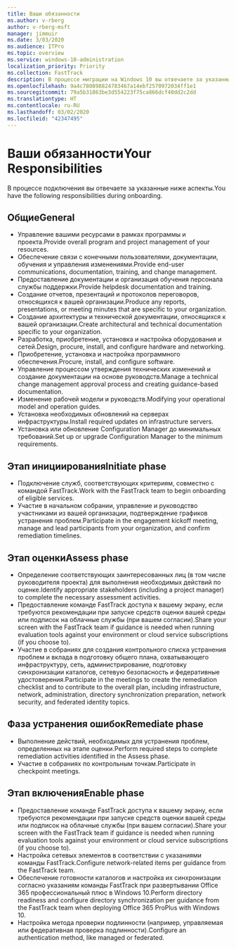 ```yaml
---
title: Ваши обязанности
ms.author: v-rberg
author: v-rberg-msft
manager: jimmuir
ms.date: 3/03/2020
ms.audience: ITPro
ms.topic: overview
ms.service: windows-10-administration
localization_priority: Priority
ms.collection: FastTrack
description: В процессе миграции на Windows 10 вы отвечаете за указанные ниже аспекты.
ms.openlocfilehash: 9a4c780898824783467a14ebf2570972034ff1e1
ms.sourcegitcommit: 79a5b31863be3d554223f75ca866dcf40dd2c2dd
ms.translationtype: HT
ms.contentlocale: ru-RU
ms.lasthandoff: 03/02/2020
ms.locfileid: "42347495"
---
```

# <a name="your-responsibilities"></a><span data-ttu-id="c78dd-103">Ваши обязанности</span><span class="sxs-lookup"><span data-stu-id="c78dd-103">Your Responsibilities</span></span>

<span data-ttu-id="c78dd-104">В процессе подключения вы отвечаете за указанные ниже аспекты.</span><span class="sxs-lookup"><span data-stu-id="c78dd-104">You have the following responsibilities during onboarding.</span></span>

## <a name="general"></a><span data-ttu-id="c78dd-105">Общие</span><span class="sxs-lookup"><span data-stu-id="c78dd-105">General</span></span>

- <span data-ttu-id="c78dd-106">Управление вашими ресурсами в рамках программы и проекта.</span><span class="sxs-lookup"><span data-stu-id="c78dd-106">Provide overall program and project management of your resources.</span></span>
- <span data-ttu-id="c78dd-107">Обеспечение связи с конечными пользователями, документации, обучения и управления изменениями.</span><span class="sxs-lookup"><span data-stu-id="c78dd-107">Provide end-user communications, documentation, training, and change management.</span></span>
- <span data-ttu-id="c78dd-108">Предоставление документации и организация обучения персонала службы поддержки.</span><span class="sxs-lookup"><span data-stu-id="c78dd-108">Provide helpdesk documentation and training.</span></span>
- <span data-ttu-id="c78dd-109">Создание отчетов, презентаций и протоколов переговоров, относящихся к вашей организации.</span><span class="sxs-lookup"><span data-stu-id="c78dd-109">Produce any reports, presentations, or meeting minutes that are specific to your organization.</span></span>
- <span data-ttu-id="c78dd-110">Создание архитектуры и технической документации, относящихся к вашей организации.</span><span class="sxs-lookup"><span data-stu-id="c78dd-110">Create architectural and technical documentation specific to your organization.</span></span>
- <span data-ttu-id="c78dd-111">Разработка, приобретение, установка и настройка оборудования и сетей.</span><span class="sxs-lookup"><span data-stu-id="c78dd-111">Design, procure, install, and configure hardware and networking.</span></span>
- <span data-ttu-id="c78dd-112">Приобретение, установка и настройка программного обеспечения.</span><span class="sxs-lookup"><span data-stu-id="c78dd-112">Procure, install, and configure software.</span></span>
- <span data-ttu-id="c78dd-113">Управление процессом утверждения технических изменений и создание документации на основе руководств.</span><span class="sxs-lookup"><span data-stu-id="c78dd-113">Manage a technical change management approval process and creating guidance-based documentation.</span></span>
- <span data-ttu-id="c78dd-114">Изменение рабочей модели и руководств.</span><span class="sxs-lookup"><span data-stu-id="c78dd-114">Modifying your operational model and operation guides.</span></span>
- <span data-ttu-id="c78dd-115">Установка необходимых обновлений на серверах инфраструктуры.</span><span class="sxs-lookup"><span data-stu-id="c78dd-115">Install required updates on infrastructure servers.</span></span>
- <span data-ttu-id="c78dd-116">Установка или обновление Configuration Manager до минимальных требований.</span><span class="sxs-lookup"><span data-stu-id="c78dd-116">Set up or upgrade Configuration Manager to the minimum requirements.</span></span>

## <a name="initiate-phase"></a><span data-ttu-id="c78dd-117">Этап инициирования</span><span class="sxs-lookup"><span data-stu-id="c78dd-117">Initiate phase</span></span>

- <span data-ttu-id="c78dd-118">Подключение служб, соответствующих критериям, совместно с командой FastTrack.</span><span class="sxs-lookup"><span data-stu-id="c78dd-118">Work with the FastTrack team to begin onboarding of eligible services.</span></span>
- <span data-ttu-id="c78dd-119">Участие в начальном собрании, управление и руководство участниками из вашей организации, подтверждение графиков устранения проблем.</span><span class="sxs-lookup"><span data-stu-id="c78dd-119">Participate in the engagement kickoff meeting, manage and lead participants from your organization, and confirm remediation timelines.</span></span>

## <a name="assess-phase"></a><span data-ttu-id="c78dd-120">Этап оценки</span><span class="sxs-lookup"><span data-stu-id="c78dd-120">Assess phase</span></span>

- <span data-ttu-id="c78dd-121">Определение соответствующих заинтересованных лиц (в том числе руководителя проекта) для выполнения необходимых действий по оценке.</span><span class="sxs-lookup"><span data-stu-id="c78dd-121">Identify appropriate stakeholders (including a project manager) to complete the necessary assessment activities.</span></span>
- <span data-ttu-id="c78dd-122">Предоставление команде FastTrack доступа к вашему экрану, если требуются рекомендации при запуске средств оценки вашей среды или подписок на облачные службы (при вашем согласии).</span><span class="sxs-lookup"><span data-stu-id="c78dd-122">Share your screen with the FastTrack team if guidance is needed when running evaluation tools against your environment or cloud service subscriptions (if you choose to).</span></span>
- <span data-ttu-id="c78dd-123">Участие в собраниях для создания контрольного списка устранения проблем и вклада в подготовку общего плана, охватывающего инфраструктуру, сеть, администрирование, подготовку синхронизации каталогов, сетевую безопасность и федеративные удостоверения.</span><span class="sxs-lookup"><span data-stu-id="c78dd-123">Participate in the meetings to create the remediation checklist and to contribute to the overall plan, including infrastructure, network, administration, directory synchronization preparation, network security, and federated identity topics.</span></span>

## <a name="remediate-phase"></a><span data-ttu-id="c78dd-124">Фаза устранения ошибок</span><span class="sxs-lookup"><span data-stu-id="c78dd-124">Remediate phase</span></span>

- <span data-ttu-id="c78dd-125">Выполнение действий, необходимых для устранения проблем, определенных на этапе оценки.</span><span class="sxs-lookup"><span data-stu-id="c78dd-125">Perform required steps to complete remediation activities identified in the Assess phase.</span></span>
- <span data-ttu-id="c78dd-126">Участие в собраниях по контрольным точкам.</span><span class="sxs-lookup"><span data-stu-id="c78dd-126">Participate in checkpoint meetings.</span></span>

## <a name="enable-phase"></a><span data-ttu-id="c78dd-127">Этап включения</span><span class="sxs-lookup"><span data-stu-id="c78dd-127">Enable phase</span></span>

- <span data-ttu-id="c78dd-128">Предоставление команде FastTrack доступа к вашему экрану, если требуются рекомендации при запуске средств оценки вашей среды или подписок на облачные службы (при вашем согласии).</span><span class="sxs-lookup"><span data-stu-id="c78dd-128">Share your screen with the FastTrack team if guidance is needed when running evaluation tools against your environment or cloud service subscriptions (if you choose to).</span></span>
- <span data-ttu-id="c78dd-129">Настройка сетевых элементов в соответствии с указаниями команды FastTrack.</span><span class="sxs-lookup"><span data-stu-id="c78dd-129">Configure network-related items per guidance from the FastTrack team.</span></span>
- <span data-ttu-id="c78dd-130">Обеспечение готовности каталогов и настройка их синхронизации согласно указаниям команды FastTrack при развертывании Office 365 профессиональный плюс в Windows 10.</span><span class="sxs-lookup"><span data-stu-id="c78dd-130">Perform directory readiness and configure directory synchronization per guidance from the FastTrack team when deploying Office 365 ProPlus with Windows 10.</span></span>
- <span data-ttu-id="c78dd-131">Настройка метода проверки подлинности (например, управляемая или федеративная проверка подлинности).</span><span class="sxs-lookup"><span data-stu-id="c78dd-131">Configure an authentication method, like managed or federated.</span></span>







  

  

 